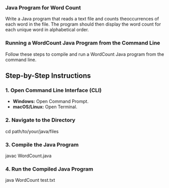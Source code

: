 ### Java Program for Word Count
Write a Java program that reads a text file and counts theoccurrences of each word in the file. The program should then display the word count for each unique word in alphabetical order.




### Running a WordCount Java Program from the Command Line

Follow these steps to compile and run a WordCount Java program from the command line.

## Step-by-Step Instructions

### 1. Open Command Line Interface (CLI)
- **Windows:** Open Command Prompt.
- **macOS/Linux:** Open Terminal.

### 2. Navigate to the Directory
cd path/to/your/java/files

### 3. Compile the Java Program

javac WordCount.java

### 4. Run the Compiled Java Program

java WordCount test.txt



